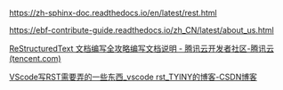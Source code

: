 https://zh-sphinx-doc.readthedocs.io/en/latest/rest.html

https://ebf-contribute-guide.readthedocs.io/zh_CN/latest/about_us.html

[ReStructuredText 文档编写全攻略编写文档说明 - 腾讯云开发者社区-腾讯云 (tencent.com)](https://cloud.tencent.com/developer/article/1143919)

[VScode写RST需要弄的一些东西_vscode rst_TYINY的博客-CSDN博客](https://blog.csdn.net/sinat_16643223/article/details/110453400)